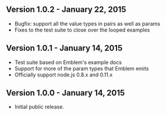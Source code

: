 ## Version 1.0.2 - January 22, 2015

* Bugfix: support all the value types in pairs as well as params
* Fixes to the test suite to close over the looped examples

## Version 1.0.1 - January 14, 2015

* Test suite based on Emblem's example docs
* Support for more of the param types that Emblem emits
* Officially support node.js 0.8.x and 0.11.x

## Version 1.0.0 - January 14, 2015

* Initial public release.